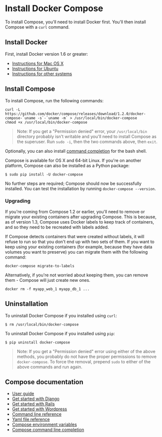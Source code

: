 <!--[metadata]>
+++
title = "Docker Compose"
description = "How to install Docker Compose"
keywords = ["compose, orchestration, install, installation, docker, documentation"]
[menu.main]
parent="mn_install"
weight=4
+++
<![end-metadata]-->


# Install Docker Compose

To install Compose, you'll need to install Docker first. You'll then install
Compose with a `curl` command. 

## Install Docker

First, install Docker version 1.6 or greater:

- [Instructions for Mac OS X](http://docs.docker.com/installation/mac/)
- [Instructions for Ubuntu](http://docs.docker.com/installation/ubuntulinux/)
- [Instructions for other systems](http://docs.docker.com/installation/)

## Install Compose

To install Compose, run the following commands:

    curl -L https://github.com/docker/compose/releases/download/1.2.0/docker-compose-`uname -s`-`uname -m` > /usr/local/bin/docker-compose
    chmod +x /usr/local/bin/docker-compose

> Note: If you get a "Permission denied" error, your `/usr/local/bin` directory probably isn't writable and you'll need to install Compose as the superuser. Run `sudo -i`, then the two commands above, then `exit`.

Optionally, you can also install [command completion](completion.md) for the
bash shell.

Compose is available for OS X and 64-bit Linux. If you're on another platform,
Compose can also be installed as a Python package:

    $ sudo pip install -U docker-compose

No further steps are required; Compose should now be successfully installed.
You can test the installation by running `docker-compose --version`.

### Upgrading

If you're coming from Compose 1.2 or earlier, you'll need to remove or migrate your existing containers after upgrading Compose. This is because, as of version 1.3, Compose uses Docker labels to keep track of containers, and so they need to be recreated with labels added.

If Compose detects containers that were created without labels, it will refuse to run so that you don't end up with two sets of them. If you want to keep using your existing containers (for example, because they have data volumes you want to preserve) you can migrate them with the following command:

    docker-compose migrate-to-labels

Alternatively, if you're not worried about keeping them, you can remove them - Compose will just create new ones.

    docker rm -f myapp_web_1 myapp_db_1 ...


## Uninstallation

To uninstall Docker Compose if you installed using `curl`:

    $ rm /usr/local/bin/docker-compose


To uninstall Docker Compose if you installed using `pip`:

    $ pip uninstall docker-compose
    
> Note: If you get a "Permission denied" error using either of the above methods, you probably do not have the proper permissions to remove `docker-compose`.  To force the removal, prepend `sudo` to either of the above commands and run again.


## Compose documentation

- [User guide](/)
- [Get started with Django](django.md)
- [Get started with Rails](rails.md)
- [Get started with Wordpress](wordpress.md)
- [Command line reference](cli.md)
- [Yaml file reference](yml.md)
- [Compose environment variables](env.md)
- [Compose command line completion](completion.md)
